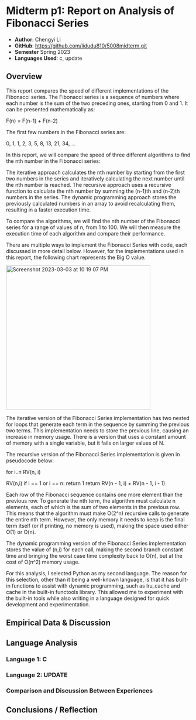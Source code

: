 # Midterm p1: Report on Analysis of Fibonacci Series
* **Author**: Chengyi Li 
* **GitHub**: https://github.com/lidudu810/5008midterm.git
* **Semester** Spring 2023
* **Languages Used**: c, update

## Overview
This report compares the speed of different implementations of the Fibonacci series. The Fibonacci series is a sequence of numbers where each number is the sum of the two preceding ones, starting from 0 and 1. It can be presented mathematically as:

F(n) = F(n-1) + F(n-2)

The first few numbers in the Fibonacci series are:

0, 1, 1, 2, 3, 5, 8, 13, 21, 34, ...

In this report, we will compare the speed of three different algorithms to find the nth number in the Fibonacci series:

The iterative approach calculates the nth number by starting from the first two numbers in the series and iteratively calculating the next number until the nth number is reached. The recursive approach uses a recursive function to calculate the nth number by summing the (n-1)th and (n-2)th numbers in the series. The dynamic programming approach stores the previously calculated numbers in an array to avoid recalculating them, resulting in a faster execution time.

To compare the algorithms, we will find the nth number of the Fibonacci series for a range of values of n, from 1 to 100. We will then measure the execution time of each algorithm and compare their performance.

There are multiple ways to implement the Fibonacci Series with code, each discussed in more detail below. However, for the implementations used in this report, the following chart represents the Big O value.

<img width="394" alt="Screenshot 2023-03-03 at 10 19 07 PM" src="https://user-images.githubusercontent.com/113164818/222873907-eba9239e-7e39-4cd9-8e69-702bb26ac128.png">

The iterative version of the Fibonacci Series implementation has two nested for loops that generate each term in the sequence by summing the previous two terms. This implementation needs to store the previous line, causing an increase in memory usage. There is a version that uses a constant amount of memory with a single variable, but it fails on larger values of N.

The recursive version of the Fibonacci Series implementation is given in pseudocode below:

for i..n
    RV(n, i)

RV(n,i)
   if i == 1 or i == n: return 1
   return  RV(n - 1, i) + RV(n - 1, i - 1)

Each row of the Fibonacci sequence contains one more element than the previous row. To generate the nth term, the algorithm must calculate n elements, each of which is the sum of two elements in the previous row. This means that the algorithm must make O(2^n) recursive calls to generate the entire nth term. However, the only memory it needs to keep is the final term itself (or if printing, no memory is used), making the space used either O(1) or O(n).

The dynamic programming version of the Fibonacci Series implementation stores the value of (n,i) for each call, making the second branch constant time and bringing the worst case time complexity back to O(n), but at the cost of O(n^2) memory usage.

For this analysis, I selected Python as my second language. The reason for this selection, other than it being a well-known language, is that it has built-in functions to assist with dynamic programming, such as lru_cache and cache in the built-in functools library. This allowed me to experiment with the built-in tools while also writing in a language designed for quick development and experimentation.

## Empirical Data & Discussion 


## Language Analysis


### Language 1: C



### Language 2: UPDATE



### Comparison and Discussion Between Experiences


## Conclusions / Reflection


